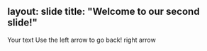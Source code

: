 layout: slide
title: "Welcome to our second slide!"
---
Your text
Use the left arrow to go back!
right arrow
